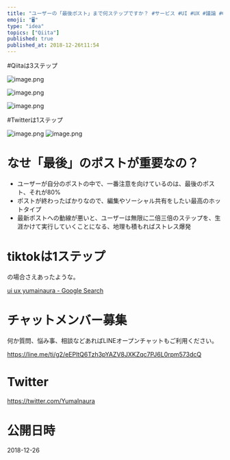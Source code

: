 ```yaml
---
title: "ユーザーの「最後ポスト」まで何ステップですか？ #サービス #UI #UX #議論 #Qiita"
emoji: "🖥"
type: "idea"
topics: ["Qiita"]
published: true
published_at: 2018-12-26t11:54
---
```


#Qiitaは3ステップ

![image.png](https://qiita-image-store.s3.amazonaws.com/0/89618/d08d8ed5-b184-72f1-1490-8de573b489b7.png)


![image.png](https://qiita-image-store.s3.amazonaws.com/0/89618/5a2e7cbb-9619-7c03-5ca8-f880c36a763a.png)

![image.png](https://qiita-image-store.s3.amazonaws.com/0/89618/da73e523-eda2-9c35-0f7d-43260ad98c03.png)

#Twitterは1ステップ

![image.png](https://qiita-image-store.s3.amazonaws.com/0/89618/7377458b-7f7f-17d7-50a2-8511789a157e.png)
![image.png](https://qiita-image-store.s3.amazonaws.com/0/89618/9771de1f-0e42-f7b7-fdc9-da2c66897de7.png)


# なせ「最後」のポストが重要なの？

- ユーザーが自分のポストの中で、一番注意を向けているのは、最後のポスト、それが80%
- ポストが終わったばかりなので、編集やソーシャル共有をしたい最高のホットタイプ
- 最新ポストへの動線が悪いと、ユーザーは無限に二倍三倍のステップを、生涯かけて実行していくことになる、地理も積もればストレス爆発

# tiktokは1ステップ

の場合さえあったような。


[ui ux yumainaura - Google Search](https://www.google.com/search?ei=Nu0iXNHCMouj8AXporeICA&q=ui+ux+yumainaura&oq=ui+ux+yumainaura&gs_l=psy-ab.3..33i160.3269.4130..4236...0.0..0.308.1821.3j3j3j1......0....1..gws-wiz.......0j0i71j0i22i30.l7F81z7OTo4)









<!-- Update From Qiita API -->

# チャットメンバー募集


何か質問、悩み事、相談などあればLINEオープンチャットもご利用ください。

https://line.me/ti/g2/eEPltQ6Tzh3pYAZV8JXKZqc7PJ6L0rpm573dcQ





# Twitter


https://twitter.com/YumaInaura


<!-- Update From Qiita API -->



# 公開日時

2018-12-26
